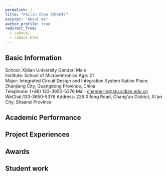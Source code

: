 ```yaml
---
permalink: /
title: "Peilin Chen (陈培林)"
excerpt: "About me"
author_profile: true
redirect_from: 
  - /about/
  - /about.html
---
```


## Basic Information
School: Xidian University                               Gender: Male                                                 
Institute: School of Microeletronics                    Age: 21                                                      
Major: Integrated Circuit Design and Integration System Native Place: Zhanjiang City, Guangdong Province, China      
Telephone: (+86) 133-3650-5376                          Mail: chenpeilin@stu.xidian.edu.cn                           
WeChat:133-3650-5376                                    Address: 226 Xifeng Road, Chang'an District, Xi'an City, Shaanxi Province 

## Academic Performance



## Project Experiences



## Awards



## Student work


